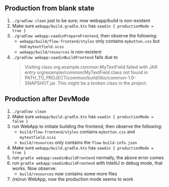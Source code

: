 ## Production from blank state 

1. `./gradlew clean` just to be sure; now webapp/build is non-existent
2. Make sure `webapp/build.gradle.kts` has `vaadin { productionMode = true }`
3. `./gradlew webapp:vaadinPrepareFrontend`, then observe the following:
    * `webapp/build/flow-frontend/styles` only contains `mybutton.css` but not `mytextfield.scss`
    * `webapp/build/resources` is non-existent
4. `./gradlew webapp:vaadinBuildFrontend` fails due to
    > Visiting class org.example.common.MyTextField failed with JAR entry org/example/common/MyTextField.class not found in PATH_TO_PROJECT/common/build/libs/common-1.0-SNAPSHOT.jar.
   This might be a broken class in the project.

## Production after DevMode

1. `./gradlew clean`
2. Make sure `webapp/build.gradle.kts` has `vaadin { productionMode = false }`
3. run WebApp to initiate building the frontend, then observe the following:
   * `build/flow-frontend/styles` contains `mybutton.css` and `mytextfield.scss`
   * `build/resources` only contains the `flow-build-info.json`
4. Make sure `webapp/build.gradle.kts` has `vaadin { productionMode = true }`
5. run `gradle webapp:vaadinBuildFrontend` normally, the above error comes
6. run `gradle webapp:vaadinBuildFrontend` with IntelliJ in debug mode, that works. Now observe:
   * `build/resources` now contains some more files
7. (re)run WebApp, now the production mode seems to work